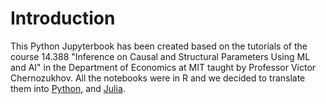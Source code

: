 # Introduction

This Python Jupyterbook has been created based on the tutorials of the course 14.388 "Inference on Causal and Structural Parameters Using ML and AI" in the Department of Economics at MIT taught by Professor Victor Chernozukhov. All the notebooks were in R and we decided to translate them into [Python](https://d2cml-ai.github.io/14.388_py/), and [Julia](https://d2cml-ai.github.io/14.388_jl/).

```{tableofcontents}

```
